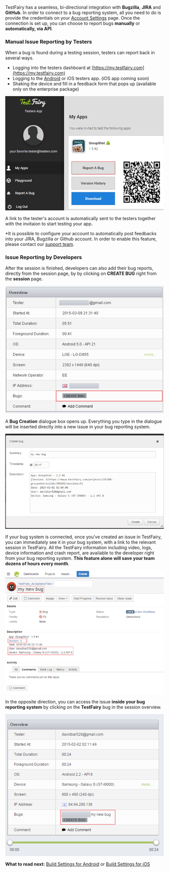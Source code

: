 <!-- ## Reporting Bugs -->

TestFairy has a seamless, bi-directional integration with **Bugzilla**, **JIRA** and **GitHub**. In order to connect to a bug reporting system, all you need to do is provide the credentials on your <a href="http://docs.testfairy.com/Getting_Started/Account_Settings.html">Account Settings</a> page. Once the connection is set up, you can choose to report bugs **manually** or **automatically, via API**.

 
### Manual Issue Reporting by Testers

When a bug is found during a testing session, testers can report back in several ways.

* Logging into the testers dashboard at [https://my.testfairy.com](https://my.testfairy.com)
* Logging to the [Android](https://play.google.com/store/apps/details?id=com.testfairy.app) or iOS testers app. (iOS app coming soon)
* Shaking the device and fill in a feedback form that pops up (available only on the enterprise package) 

<img src="../../img/app/tester.png" width="800"/>

A link to the tester's account is automatically sent to the testers together with the invitaion to start testing your app.

*It is possible to configure your account to automatically post feedbacks into your JIRA, Bugzilla or Github account. In order to enable this feature, please contact our [support team](https://app.testfairy.com/contact).

### Issue Reporting by Developers

After the session is finished, developers can also add their bug reports, directly from the session page, by by clicking on **CREATE BUG** right from the **session** page.

![ alt create-bug](../../img/app/create-bug.png)
 
A **Bug Creation** dialogue box opens up. Everything you type in the dialogue will be inserted directly into a new issue in your bug reporting system.

![ alt bug-creation](../../img/app/bug-creation.png)

If your bug system is connected, once you've created an issue in TestFairy, you can immediately see it in your bug system, with a link to the relevant session in TestFairy. All the TestFairy information including video, logs, device information and crash report, are available to the developer right from your bug reporting system. **This feature alone will save your team dozens of hours every month**.

<!-- ![ alt my-new-bug-in-jira](../../img/app/my-new-bug-in-jira.png) -->
<img src="../../img/app/my-new-bug-in-jira.png" width="800"/>

In the opposite direction, you can access the issue **inside your bug reporting system** by clicking on the **TestFairy** bug in the session overview.

![ alt session-overview](../../img/app/session-overview.png)


**What to read next:** 
[Build Settings for Android](Build_Settings_for_Android.html) or [Build Settings for iOS](Build_Settings_for_iOS.html)
 
 
